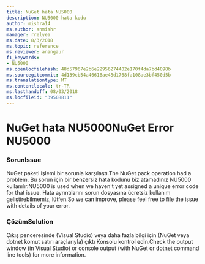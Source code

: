 ```yaml
---
title: NuGet hata NU5000
description: NU5000 hata kodu
author: mishra14
ms.author: anmishr
manager: rrelyea
ms.date: 8/3/2018
ms.topic: reference
ms.reviewer: anangaur
f1_keywords:
- NU5000
ms.openlocfilehash: 48d57967e2b6e22956274402e170f4da7bd4098b
ms.sourcegitcommit: 4d139cb54a46616ae48d1768fa108ae3bf450d5b
ms.translationtype: MT
ms.contentlocale: tr-TR
ms.lasthandoff: 08/03/2018
ms.locfileid: "39508811"
---
```

# <a name="nuget-error-nu5000"></a><span data-ttu-id="3bbe1-103">NuGet hata NU5000</span><span class="sxs-lookup"><span data-stu-id="3bbe1-103">NuGet Error NU5000</span></span>

### <a name="issue"></a><span data-ttu-id="3bbe1-104">Sorun</span><span class="sxs-lookup"><span data-stu-id="3bbe1-104">Issue</span></span>

<span data-ttu-id="3bbe1-105">NuGet paketi işlemi bir sorunla karşılaştı.</span><span class="sxs-lookup"><span data-stu-id="3bbe1-105">The NuGet pack operation had a problem.</span></span> <span data-ttu-id="3bbe1-106">Bu sorun için bir benzersiz hata kodunu biz atamadınız NU5000 kullanılır.</span><span class="sxs-lookup"><span data-stu-id="3bbe1-106">NU5000 is used when we haven't yet assigned a unique error code for that issue.</span></span> <span data-ttu-id="3bbe1-107">Hata ayrıntılarını sorun dosyasına ücretsiz kullanım geliştirebilmemiz, lütfen.</span><span class="sxs-lookup"><span data-stu-id="3bbe1-107">So we can improve, please feel free to file the issue with details of your error.</span></span>


### <a name="solution"></a><span data-ttu-id="3bbe1-108">Çözüm</span><span class="sxs-lookup"><span data-stu-id="3bbe1-108">Solution</span></span>

<span data-ttu-id="3bbe1-109">Çıkış penceresinde (Visual Studio) veya daha fazla bilgi için (NuGet veya dotnet komut satırı araçlarıyla) çıktı Konsolu kontrol edin.</span><span class="sxs-lookup"><span data-stu-id="3bbe1-109">Check the output window (in Visual Studio) or console output (with NuGet or dotnet command line tools) for more information.</span></span>


